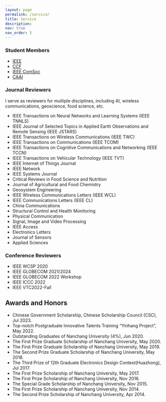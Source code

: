 ```yaml
---
layout: page
permalink: /service/
title: Service
description: 
nav: true
nav_order: 5
---
```


### Student Members
- [IEEE](https://www.ieee.org/ )
- [CCF](https://www.ccf.org.cn)
- [IEEE ComSoc](https://www.comsoc.org)
- [CAAI](https://www.caai.cn/)

### Journal Reviewers
I serve as reviewers for multiple disciplines, including AI, wireless communications, geoscience, food science, etc.
- IEEE Transactions on Neural Networks and Learning Systems (IEEE TNNLS)
- IEEE Journal of Selected Topics in Applied Earth Observations and Remote Sensing (IEEE JSTARS) 
- IEEE Transactions on Wireless Communications (IEEE TWC)
- IEEE Transactions on Communications (IEEE TCOM)
- IEEE Transactions on Cognitive Communications and Networking (IEEE TCCN)
- IEEE Transactions on Vehicular Technology (IEEE TVT)
- IEEE Internet of Things Journal
- IEEE Network
- IEEE Systems Journal
- Critical Reviews in Food Science and Nutrition
- Journal of Agricultural and Food Chemistry
- Geosystem Engineering
- IEEE Wireless Communications Letters (IEEE WCL)
- IEEE Communications Letters (IEEE CL)
- China Communications
- Structural Control and Health Monitoring
- Physical Communication
- Signal, Image and Video Processing
- IEEE Access
- Electronics Letters
- Journal of Sensors
- Applied Sciences

### Conference Reviewers
- IEEE WCSP 2020
- IEEE GLOBECOM 2021/2024
- IEEE GLOBECOM 2022 Workshop
- IEEE ICCC 2022
- IEEE VTC2022-Fall

## Awards and Honors
- Chinese Government Scholarship, Chinese Scholarship Council (CSC), Jul 2023.
- Top-notch Postgraduate Innovative Talents Training “Yinhang Project”, May 2022.
- Outstanding Graduates of Nanchang University (4%), Jun 2020.
- The First Prize Graduate Scholarship of Nanchang University, May 2020.
- The First Prize Graduate Scholarship of Nanchang University, May 2019.
- The Second Prize Graduate Scholarship of Nanchang University, May 2018.
- The Third Prize of 12th Graduate Electronics Design Contest(Huazhong), Jul 2017.
- The First Prize Scholarship of Nanchang University, May 2017.
- The First Prize Scholarship of Nanchang University, Nov 2016.
- The Special Grade Scholarship of Nanchang University, Nov 2015.
- The First Prize Scholarship of Nanchang University, Nov 2014.
- The Second Prize Scholarship of Nanchang University, Apr 2014.

